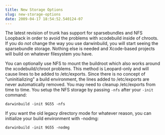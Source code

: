 ```yaml
---
title: New Storage Options
slug: new-storage-options
date: 2009-04-17 18:54:52.540124-07
---
```


The latest revision of trunk has support for sparsebundles and NFS Loopback in order to avoid the problems with xcodebuild inside of chroots. If you do *not* change the way you use darwinbuild, you will start seeing the sparsebundle storage. Nothing else is needed and Xcode-based projects will build on whatever filesystem you have.

<!--more-->

You can optionally use NFS to mount the buildroot which also works around the xcodebuild/chroot problems. This method is Leopard-only and will cause lines to be added to /etc/exports. Since there is no concept of "uninitializing" a build environment, the lines added to /etc/exports are never automatically removed. You may need to cleanup /etc/exports from time to time. You setup the NFS storage by passing `-nfs` after your `-init` command:

    darwinbuild -init 9G55 -nfs

If you want the old legacy directory mode for whatever reason, you can initialize your build environment with -nodmg:

    darwinbuild -init 9G55 -nodmg
